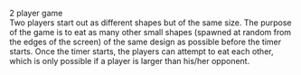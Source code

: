 2 player game<br />
Two players start out as different shapes but of the same size. The purpose of the game is to eat as many other small shapes (spawned at random from the edges of the screen) of the same design as possible before the timer starts. Once the timer starts, the players can attempt to eat each other, which is only possible if a player is larger than his/her opponent. 
